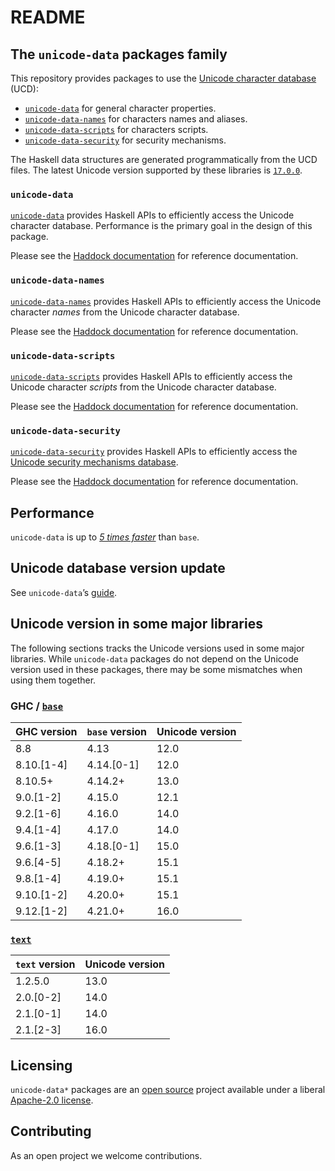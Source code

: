 # README

## The `unicode-data` packages family

This repository provides packages to use the
[Unicode character database](https://www.unicode.org/ucd/) (UCD):

- [`unicode-data`](#unicode-data) for general character properties.
- [`unicode-data-names`](#unicode-data-names) for characters names and aliases.
- [`unicode-data-scripts`](#unicode-data-scripts) for characters scripts.
- [`unicode-data-security`](#unicode-data-security) for security mechanisms.

The Haskell data structures are generated programmatically from the UCD files.
The latest Unicode version supported by these libraries is
[`17.0.0`](https://www.unicode.org/versions/Unicode17.0.0/).

### `unicode-data`

[`unicode-data`](unicode-data#readme) provides Haskell APIs to efficiently
access the Unicode character database.
Performance is the primary goal in the design of this package.

Please see the
[Haddock documentation](https://hackage.haskell.org/package/unicode-data)
for reference documentation.

### `unicode-data-names`

[`unicode-data-names`](unicode-data-names#readme) provides Haskell APIs
to efficiently access the Unicode character _names_ from the Unicode character
database.

Please see the
[Haddock documentation](https://hackage.haskell.org/package/unicode-data-names)
for reference documentation.

### `unicode-data-scripts`

[`unicode-data-scripts`](unicode-data-scripts#readme) provides Haskell APIs
to efficiently access the Unicode character _scripts_ from the Unicode character
database.

Please see the
[Haddock documentation](https://hackage.haskell.org/package/unicode-data-scripts)
for reference documentation.

### `unicode-data-security`

[`unicode-data-security`](unicode-data-security#readme) provides Haskell APIs
to efficiently access the
[Unicode security mechanisms database](https://www.unicode.org/reports/tr39/).

Please see the
[Haddock documentation](https://hackage.haskell.org/package/unicode-data-security)
for reference documentation.

## Performance

`unicode-data` is up to [_5 times faster_](unicode-data#performance)
than `base`.

## Unicode database version update

See `unicode-data`’s [guide](unicode-data/README.md#unicode-database-version-update).

## Unicode version in some major libraries

The following sections tracks the Unicode versions used in some major libraries.
While `unicode-data` packages do not depend on the Unicode version used in these
packages, there may be some mismatches when using them together.

### GHC / [`base`](https://hackage.haskell.org/package/base)

| GHC version   | `base` version | Unicode version |
| ------------- | -------------- | --------------- |
| 8.8           | 4.13           | 12.0            |
| 8.10.\[1-4\]  | 4.14.\[0-1\]   | 12.0            |
| 8.10.5+       | 4.14.2+        | 13.0            |
| 9.0.\[1-2\]   | 4.15.0         | 12.1            |
| 9.2.\[1-6\]   | 4.16.0         | 14.0            |
| 9.4.\[1-4\]   | 4.17.0         | 14.0            |
| 9.6.\[1-3\]   | 4.18.\[0-1\]   | 15.0            |
| 9.6.\[4-5\]   | 4.18.2+        | 15.1            |
| 9.8.\[1-4\]   | 4.19.0+        | 15.1            |
| 9.10.\[1-2\]  | 4.20.0+        | 15.1            |
| 9.12.\[1-2\]  | 4.21.0+        | 16.0            |

### [`text`](https://hackage.haskell.org/package/text)

| `text` version | Unicode version |
| -------------- | --------------- |
| 1.2.5.0        | 13.0            |
| 2.0.\[0-2\]    | 14.0            |
| 2.1.\[0-1\]    | 14.0            |
| 2.1.\[2-3\]    | 16.0            |

## Licensing

`unicode-data*` packages are an [open source](https://github.com/composewell/unicode-data)
project available under a liberal [Apache-2.0 license](unicode-data/LICENSE).

## Contributing

As an open project we welcome contributions.
